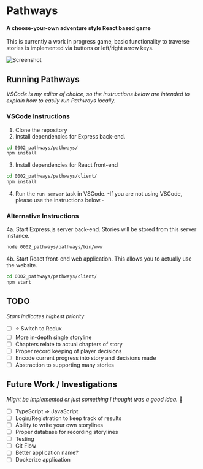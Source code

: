 # Pathways

#### A choose-your-own adventure style React based game

This is currently a work in progress game, basic functionality to traverse stories is implemented via buttons or left/right arrow keys.

![Screenshot](https://i.imgur.com/lABGmiF.png)

## Running Pathways

_VSCode is my editor of choice, so the instructions below are intended to explain how to easily run Pathways locally._

### VSCode Instructions

1. Clone the repository
2. Install dependencies for Express back-end.
```bash
cd 0002_pathways/pathways/
npm install
```
3. Install dependencies for React front-end
```bash
cd 0002_pathways/pathways/client/
npm install
```

4. Run the `run server` task in VSCode. -If you are not using VSCode, please use the instructions below.-

### Alternative Instructions

4a. Start Express.js server back-end. Stories will be stored from this server instance.
```bash
node 0002_pathways/pathways/bin/www
```
4b. Start React front-end web application. This allows you to actually use the website.
```bash
cd 0002_pathways/pathways/client/
npm start
```

## TODO

_Stars indicates highest priority_

- [ ] :star: Switch to Redux
- [ ] More in-depth single storyline
- [ ] Chapters relate to actual chapters of story
- [ ] Proper record keeping of player decisions
- [ ] Encode current progress into story and decisions made
- [ ] Abstraction to supporting many stories

## Future Work / Investigations

_Might be implemented or just something I thought was a good idea._ :open_hands:

- [ ] TypeScript => JavaScript
- [ ] Login/Registration to keep track of results
- [ ] Ability to write your own storylines
- [ ] Proper database for recording storylines
- [ ] Testing
- [ ] Git Flow
- [ ] Better application name?
- [ ] Dockerize application
